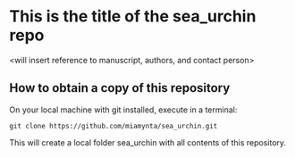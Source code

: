 # This is the title of the sea_urchin repo

<will insert reference to manuscript, authors, and contact person>

<will summarize purpose of provided scripts>

## How to obtain a copy of this repository

On your local machine with git installed, execute in a terminal:

```
git clone https://github.com/miamynta/sea_urchin.git
```

This will create a local folder sea_urchin with all contents of this repository.
